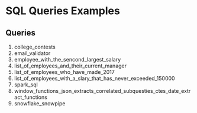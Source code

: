 # SQL Queries Examples

## Queries
1. college_contests
2. email_validator
3. employee_with_the_sencond_largest_salary
4. list_of_employees_and_their_current_manager
5. list_of_employees_who_have_made_2017
6. list_of_employees_with_a_slary_that_has_never_exceeded_150000
7. spark_sql
8. window_functions_json_extracts_correlated_subquesties_ctes_date_extract_functions
9. snowflake_snowpipe

